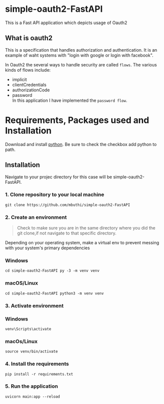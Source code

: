 # simple-oauth2-FastAPI
This is a Fast API application which depicts usage of Oauth2

## What is oauth2
  This is a specification that handles authorization and authentication.
  It is an example of waht systems with "login with google or login with facebook".
  
  In Oauth2 the several ways to handle security are called `flows`.
  The various kinds of flows include:
  * implicit
  * clientCredentials
  * authorizationCode
  * password\
 In this application I have implemented the `password flow`.

# Requirements, Packages used and Installation

Download and install [python](https://www.python.org/downloads/). Be sure to check the checkbox add python to path.

## Installation 
Navigate to your projec directory for this case will be simple-oauth2-FastAPI.

### 1. Clone repository to your local machine
`git clone https://github.com/mbuthi/simple-oauth2-FastAPI`

### 2. Create an environment
> Check to make sure you are in the same directory where you did the git clone,if not navigate to that specific directory.

Depending on your operating system, make a virtual env to prevent messing with your system's primary dependencies

### Windows
`
cd simple-oauth2-FastAPI
py -3 -m venv venv
`

### macOS/Linux
`
cd simple-oauth2-FastAPI
python3 -m venv venv
`

### 3. Activate environment

### Windows
`
venv\Scripts\activate
`

### macOs/Linux
`
source venv/bin/activate
`

### 4. Install the requirements
`pip install -r requirements.txt`

### 5. Run the application
`uvicorn main:app --reload`

